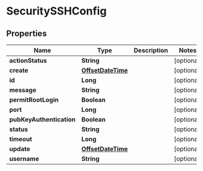 # SecuritySSHConfig

## Properties
Name | Type | Description | Notes
------------ | ------------- | ------------- | -------------
**actionStatus** | **String** |  |  [optional]
**create** | [**OffsetDateTime**](OffsetDateTime.md) |  |  [optional]
**id** | **Long** |  |  [optional]
**message** | **String** |  |  [optional]
**permitRootLogin** | **Boolean** |  |  [optional]
**port** | **Long** |  |  [optional]
**pubKeyAuthentication** | **Boolean** |  |  [optional]
**status** | **String** |  |  [optional]
**timeout** | **Long** |  |  [optional]
**update** | [**OffsetDateTime**](OffsetDateTime.md) |  |  [optional]
**username** | **String** |  |  [optional]
